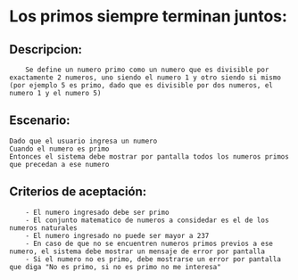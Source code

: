# Los primos siempre terminan juntos:

## Descripcion:
        Se define un numero primo como un numero que es divisible por exactamente 2 numeros, uno siendo el numero 1 y otro siendo si mismo (por ejemplo 5 es primo, dado que es divisible por dos numeros, el numero 1 y el numero 5)

## Escenario:
    Dado que el usuario ingresa un numero
    Cuando el numero es primo
    Entonces el sistema debe mostrar por pantalla todos los numeros primos que precedan a ese numero

## Criterios de aceptación:
        - El numero ingresado debe ser primo
        - El conjunto matematico de numeros a considedar es el de los numeros naturales
        - El numero ingresado no puede ser mayor a 237
        - En caso de que no se encuentren numeros primos previos a ese numero, el sistema debe mostrar un mensaje de error por pantalla
        - Si el numero no es primo, debe mostrarse un error por pantalla que diga "No es primo, si no es primo no me interesa"